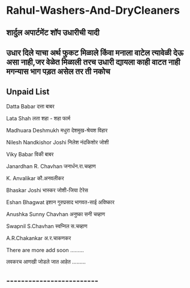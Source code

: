 # Rahul-Washers-And-DryCleaners

## **शार्दुल अपार्टमेंट शॉप उधारीची यादी**
## **उधार दिले याचा अर्थ फुकट मिळाले किंवा मनाला वाटेल त्यावेळी देऊ असा नाही,जर वेळेत मिळाली तरच उधारी द्यायला काही वाटत नाही मगन्यास भाग पड़त असेल तर ती नकोच**
## **Unpaid List**

Datta Babar दत्ता बाबर

Lata Shah लता शहा - शहा फार्म

Madhuara Deshmukh मधुरा देशमुख-श्रेयश विहार

Nilesh Nandkishor Joshi निलेश नंदकिशोर जोशी

Viky Babar विकी बाबर

Janardhan R. Chavhan जनार्धन.रा.चव्हाण

K. Anvalikar कौ.अनवलीकर

Bhaskar Joshi भास्कर जोशी-जिया टेरेस

Eshan Bhagwat इशान गुरुप्रसाद भागवत-साई अविष्कार

Anushka Sunny Chavhan अनुष्का सनी चव्हाण

Swapnil S.Chavhan स्वप्निल स.चव्हाण

A.R.Chakankar अ.र.चाकणकर

There are more add soon .........

लवकरच आणखी जोडले जात आहेत .........

## -------------------------


